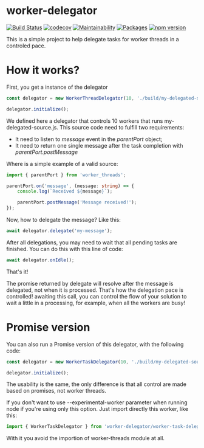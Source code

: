 # worker-delegator

[![Build Status](https://travis-ci.com/Farenheith/worker-delegator.svg?branch=master)](https://travis-ci.com/Farenheith/worker-delegator)
[![codecov](https://codecov.io/gh/Farenheith/worker-delegator/branch/master/graph/badge.svg)](https://codecov.io/gh/Farenheith/worker-delegator)
[![Maintainability](https://api.codeclimate.com/v1/badges/d60f70425ca98939aacf/maintainability)](https://codeclimate.com/github/Farenheith/worker-delegator/maintainability)
[![Packages](https://david-dm.org/Farenheith/worker-delegator.svg)](https://david-dm.org/Farenheith/worker-delegator)
[![npm version](https://badge.fury.io/js/worker-delegator.svg)](https://badge.fury.io/js/worker-delegator)

This is a simple project to help delegate tasks for worker threads in a controled pace.

# How it works?

First, you get a instance of the delegator

```TypeScript
const delegator = new WorkerThreadDelegator(10, './build/my-delegated-source.js');

delegator.initialize();
```

We defined here a delegator that controls 10 workers that runs my-delegated-source.js.
This source code need to fulfill two requirements:
* It need to listen to *message* event in the *parentPort* object;
* It need to return one single message after the task completion with *parentPort.postMessage*

Where is a simple example of a valid source:

```TypeScript
import { parentPort } from 'worker_threads';

parentPort.on('message', (message: string) => {
    console.log(`Received ${message}`);

    parentPort.postMessage('Message received!');
});
```

Now, how to delegate the message? Like this:

```TypeScript
await delegator.delegate('my-message');
```

After all delegations, you may need to wait that all pending tasks are finished. You can do this with this line of code:

```TypeScript
await delegator.onIdle();
```

That's it!

The promise returned by delegate will resolve after the message is delegated, not when it is processed. That's how the delegation pace is controlled! awaiting this call, you can control the flow of your solution to wait a little in a processing, for example, when all the workers are busy!

# Promise version

You can also run a Promise version of this delegator, with the following code:
```TypeScript
const delegator = new WorkerTaskDelegator(10, './build/my-delegated-source.js');

delegator.initialize();
```

The usability is the same, the only difference is that all control are made based on promises, not worker threads.

If you don't want to use --experimental-worker parameter when running node if you're using only this option. Just import directly this worker, like this:

```TypeScript
import { WorkerTaskDelegator } from 'worker-delegator/worker-task-delegator';
```

With it you avoid the importion of worker-threads module at all.
